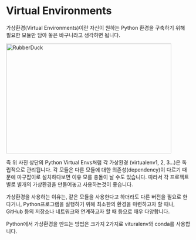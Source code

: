 Virtual Environments
=====================

가상환경(Virtual Environments)이란 자신이 원하는 Python 환경을 구축하기 위해 필요한 모듈만 담아 놓은 바구니라고 생각하면 됩니다.   

<img src="C:\Users\Yonguk\Git\img" width="450px" height="300px" title="px(픽셀) 크기 설정" alt="RubberDuck"></img><br/>   

즉 위 사진 상단의 Python Virtual Envs처럼 각 가상환경 (virtualenv1, 2, 3...)은 독립적으로 관리됩니다. 각 모듈은 다른 모듈에 대한
의존성(dependency)이 다르기 때문에 마구잡이로 설치하다보면 이유 모를 충돌이 날 수도 있습니다. 따라서 각 프로젝트 별로 별개의 가상환경을
만들어놓고 사용하는것이 좋습니다.

가상환경을 사용하는 이유는, 같은 모듈을 사용한다고 하더라도 다른 버전을 필요로 한다거나, Python프로그램을 실행하기 위해 최소한의 환경을
마련하고자 할 때나, GitHub 등의 저장소나 네트워크와 연계하고자 할 때 등으로 매우 다양합니다.

Python에서 가상환경을 만드는 방법은 크가지 2가지로 vituralenv와 conda를 사용합니다.
